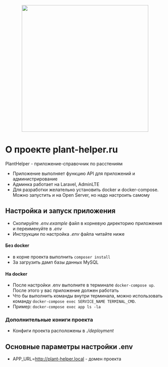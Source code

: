 <p align="center"><a href="https://laravel.com" target="_blank"><img src="https://raw.githubusercontent.com/laravel/art/master/logo-lockup/5%20SVG/2%20CMYK/1%20Full%20Color/laravel-logolockup-cmyk-red.svg" width="400"></a></p>


# О проекте plant-helper.ru

PlantHelper - приложение-справочник по расстениям

- Приложение выполняет функцию API для приложений и администрирование
- Админка работает на Laravel, AdminLTE
- Для разработки желательно установить docker и docker-compose. Можно запустить и на 
Open Server, но надо настроить самому


## Настройка и запуск приложения

- Скопируйте _.env.example_ файл в корневую директорию приложения и переименуйте в _.env_
- Инструкции по настройка _.env_ файла читайте ниже

#### Без docker

- в корне проекта выполнить `composer install`
- За загрузить дамп базы данных MySQL

#### На docker
- После настройки .env выполните в терминале `docker-compose up`.
После этого у вас приложение должен работать
- Что бы выполнить команды внутри терминала, можно использовать команду
 `docker-compose exec SERVICE_NAME TERMINAL_CMD`. 
- Пример: `docker-compose exec app ls -la`

### Дополнительные кониги проекта
- Конфиги проекта расположены в _./deployment_

## Основные параметры настройки .env
- APP_URL=http://plant-helper.local - домен проекта 
